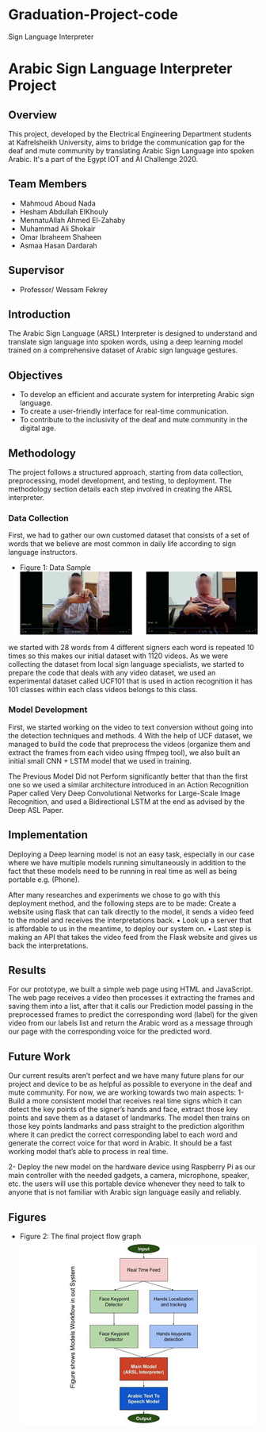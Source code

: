 # Graduation-Project-code
Sign Language Interpreter
# Arabic Sign Language Interpreter Project

## Overview
This project, developed by the Electrical Engineering Department students at Kafrelsheikh University, aims to bridge the communication gap for the deaf and mute community by translating Arabic Sign Language into spoken Arabic. It's a part of the Egypt IOT and AI Challenge 2020.

## Team Members
- Mahmoud Aboud Nada
- Hesham Abdullah ElKhouly
- MennatuAllah Ahmed El-Zahaby
- Muhammad Ali Shokair
- Omar Ibraheem Shaheen
- Asmaa Hasan Dardarah

## Supervisor
- Professor/ Wessam Fekrey

## Introduction
The Arabic Sign Language (ARSL) Interpreter is designed to understand and translate sign language into spoken words, using a deep learning model trained on a comprehensive dataset of Arabic sign language gestures.

## Objectives
- To develop an efficient and accurate system for interpreting Arabic sign language.
- To create a user-friendly interface for real-time communication.
- To contribute to the inclusivity of the deaf and mute community in the digital age.

## Methodology
The project follows a structured approach, starting from data collection, preprocessing, model development, and testing, to deployment. The methodology section details each step involved in creating the ARSL interpreter.

### Data Collection
First, we had to gather our own customed dataset that consists of a set of words that we believe are most common in daily life according to sign language instructors.
- Figure 1: Data Sample ![Data Sample](https://github.com/Hesham-Abdullah/Graduation-Project-code/blob/main/assets/1.png)

we started with 28 words from 4 different signers each word is repeated 10 times so this makes our initial dataset with 1120 videos.
As we were collecting the dataset from local sign language specialists, we started to prepare the code that deals with any video dataset, we used an experimental dataset called UCF101 that is used in action recognition it has 101 classes within each class videos belongs to this class.


### Model Development
First, we started working on the video to text conversion without going into the detection techniques and methods.
4
With the help of UCF dataset, we managed to build the code that preprocess the videos (organize them and extract the frames from each video using ffmpeg tool), we also built an initial small CNN + LSTM model that we used in training.

The Previous Model Did not Perform significantly better that than the first one so we used a similar architecture introduced in an Action Recognition Paper called Very Deep Convolutional Networks for Large-Scale Image Recognition, and used a Bidirectional LSTM at the end as advised by the Deep ASL Paper.

## Implementation
Deploying a Deep learning model is not an easy task, especially in our case where we have multiple models running simultaneously in addition to the fact that these models need to be running in real time as well as being portable e.g. (Phone).

After many researches and experiments we chose to go with this deployment method, and the following steps are to be made: Create a website using flask that can talk directly to the model, it sends a video feed to the model and receives the interpretations back.
• Look up a server that is affordable to us in the meantime, to deploy our system on.
• Last step is making an API that takes the video feed from the Flask website and gives us back the interpretations.

## Results
For our prototype, we built a simple web page using HTML and JavaScript. The web page receives a video then processes it extracting the frames and saving them into a list, after that it calls our Prediction model passing in the preprocessed frames to predict the corresponding word (label) for the given video from our labels list and return the Arabic word as a message through our page with the corresponding voice for the predicted word.

## Future Work
Our current results aren’t perfect and we have many future plans for our project and device to be as helpful as possible to everyone in the deaf and mute community. For now, we are working towards two main aspects:
1- Build a more consistent model that receives real time signs which it can detect the key points of the signer’s hands and face, extract those key points and save them as a dataset of landmarks. The model then trains on those key points landmarks and pass straight to the prediction algorithm where it can predict the correct corresponding label to each word and generate the correct voice for that word in Arabic. It should be a fast working model that’s able to process in real time.

2- Deploy the new model on the hardware device using Raspberry Pi as our main controller with the needed gadgets, a camera, microphone, speaker, etc. the users will use this portable device whenever they need to talk to anyone that is not familiar with Arabic sign language easily and reliably.

## Figures
- Figure 2: The final project flow graph ![The final project flow graph](https://github.com/Hesham-Abdullah/Graduation-Project-code/blob/main/assets/2.png)

